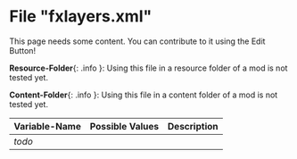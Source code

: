 # File "fxlayers.xml"

This page needs some content. You can contribute to it using the Edit Button!

**Resource-Folder**{: .info }: Using this file in a resource folder of a mod is not tested yet.

**Content-Folder**{: .info }: Using this file in a content folder of a mod is not tested yet.


| Variable-Name | Possible Values | Description |
|:--|:--|:--|
|*todo*|||